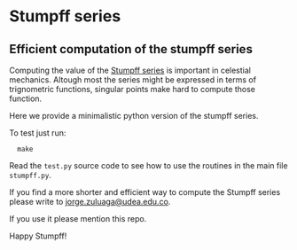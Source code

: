 # Stumpff series
## Efficient computation of the stumpff series

Computing the value of the [Stumpff
series](https://en.wikipedia.org/wiki/Stumpff_function) is important
in celestial mechanics.  Altough most the series might be expressed in
terms of trignometric functions, singular points make hard to compute
those function.

Here we provide a minimalistic python version of the stumpff series.

To test just run:

```
  make
```

Read the `test.py` source code to see how to use the routines in the
main file `stumpff.py`.

If you find a more shorter and efficient way to compute the Stumpff
series please write to
[jorge.zuluaga@udea.edu.co](mailto:jorge.zuluaga@udea.edu.co).

If you use it please mention this repo.

Happy Stumpff!
